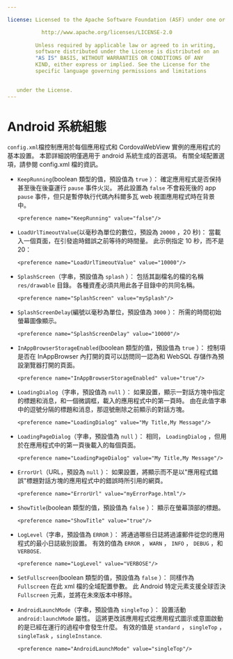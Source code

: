 ```yaml
---

license: Licensed to the Apache Software Foundation (ASF) under one or more contributor license agreements. See the NOTICE file distributed with this work for additional information regarding copyright ownership. The ASF licenses this file to you under the Apache License, Version 2.0 (the "License"); you may not use this file except in compliance with the License. You may obtain a copy of the License at

           http://www.apache.org/licenses/LICENSE-2.0
    
         Unless required by applicable law or agreed to in writing,
         software distributed under the License is distributed on an
         "AS IS" BASIS, WITHOUT WARRANTIES OR CONDITIONS OF ANY
         KIND, either express or implied. See the License for the
         specific language governing permissions and limitations
    

   under the License.
---
```


# Android 系統組態

`config.xml`檔控制應用於每個應用程式和 CordovaWebView 實例的應用程式的基本設置。 本節詳細說明僅適用于 android 系統生成的首選項。 有關全域配置選項，請參閱 config.xml 檔的資訊。

*   `KeepRunning`(boolean 類型的值，預設值為 `true` ）： 確定應用程式是否保持甚至後在後臺運行 `pause` 事件火災。 將此設置為 `false` 不會殺死後的 app `pause` 事件，但只是暫停執行代碼內科爾多瓦 web 視圖應用程式時在背景中。
    
        <preference name="KeepRunning" value="false"/>
        

*   `LoadUrlTimeoutValue`(以毫秒為單位的數位，預設為 `20000` ，20 秒)： 當載入一個頁面，在引發逾時錯誤之前等待的時間量。 此示例指定 10 秒，而不是 20：
    
        <preference name="LoadUrlTimeoutValue" value="10000"/>
        

*   `SplashScreen`（字串，預設值為 `splash` ）： 包括其副檔名的檔的名稱 `res/drawable` 目錄。 各種資產必須共用此各子目錄中的共同名稱。
    
        <preference name="SplashScreen" value="mySplash"/>
        

*   `SplashScreenDelay`(編號以毫秒為單位，預設值為 `3000` ）： 所需的時間初始螢幕圖像顯示。
    
        <preference name="SplashScreenDelay" value="10000"/>
        

*   `InAppBrowserStorageEnabled`(boolean 類型的值，預設值為 `true` ）： 控制項是否在 InAppBrowser 內打開的頁可以訪問同一認為和 WebSQL 存儲作為預設瀏覽器打開的頁面。
    
        <preference name="InAppBrowserStorageEnabled" value="true"/>
        

*   `LoadingDialog`（字串，預設值為 `null` ）： 如果設置，顯示一對話方塊中指定的標題和消息，和一個微調框，載入的應用程式中的第一頁時。 由在此值字串中的逗號分隔的標題和消息，那逗號刪除之前顯示的對話方塊。
    
        <preference name="LoadingDialog" value="My Title,My Message"/>
        

*   `LoadingPageDialog`（字串，預設值為 `null` ）： 相同， `LoadingDialog` ，但用於在應用程式中的第一頁後載入的每個頁面。
    
        <preference name="LoadingPageDialog" value="My Title,My Message"/>
        

*   `ErrorUrl`（URL，預設為 `null` ）： 如果設置，將顯示而不是以"應用程式錯誤"標題對話方塊的應用程式中的錯誤時所引用的網頁。
    
        <preference name="ErrorUrl" value="myErrorPage.html"/>
        

*   `ShowTitle`(boolean 類型的值，預設值為 `false` ）： 顯示在螢幕頂部的標題。
    
        <preference name="ShowTitle" value="true"/>
        

*   `LogLevel`（字串，預設值為 `ERROR` ）： 將通過哪些日誌將過濾郵件從您的應用程式的最小日誌級別設置。 有效的值為 `ERROR` ， `WARN` ， `INFO` ， `DEBUG` ，和`VERBOSE`.
    
        <preference name="LogLevel" value="VERBOSE"/>
        

*   `SetFullscreen`(boolean 類型的值，預設值為 `false` ）： 同樣作為 `Fullscreen` 在此 xml 檔的全域配置參數。 此 Android 特定元素支援全球否決 `Fullscreen` 元素，並將在未來版本中移除。

*   `AndroidLaunchMode`（字串，預設值為 `singleTop` ）： 設置活動 `android:launchMode` 屬性。 這將更改該應用程式從應用程式圖示或意圖啟動的是已經在運行的過程中會發生什麼。 有效的值是 `standard` ， `singleTop` ， `singleTask` ，`singleInstance`.
    
        <preference name="AndroidLaunchMode" value="singleTop"/>